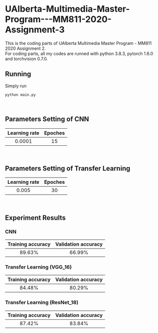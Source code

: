 # UAlberta-Multimedia-Master-Program---MM811-2020-Assignment-3
This is the coding parts of UAlberta Multimedia Master Program - MM811 2020 Assignment 2. <br>
For coding parts, all my codes are runned with python 3.8.3, pytorch 1.6.0 and torchvision 0.7.0.

## Running
Simply run 
```
python main.py
```
<br>

## Parameters Setting of CNN
| Learning rate | Epoches |
| :-: | :-: |
| 0.0001 | 15 |
<br>

## Parameters Setting of Transfer Learning
| Learning rate | Epoches |
| :-: | :-: |
| 0.005 | 30 |
<br>

## Experiment Results
### CNN
| Training accuracy | Validation accuracy |
| :-: | :-: |
| 89.63% | 66.99% |

### Transfer Learning (VGG_16)
| Training accuracy | Validation accuracy |
| :-: | :-: |
| 84.48% | 80.29% |

### Transfer Learning (ResNet_18)
| Training accuracy | Validation accuracy |
| :-: | :-: |
| 87.42% | 83.84% |
